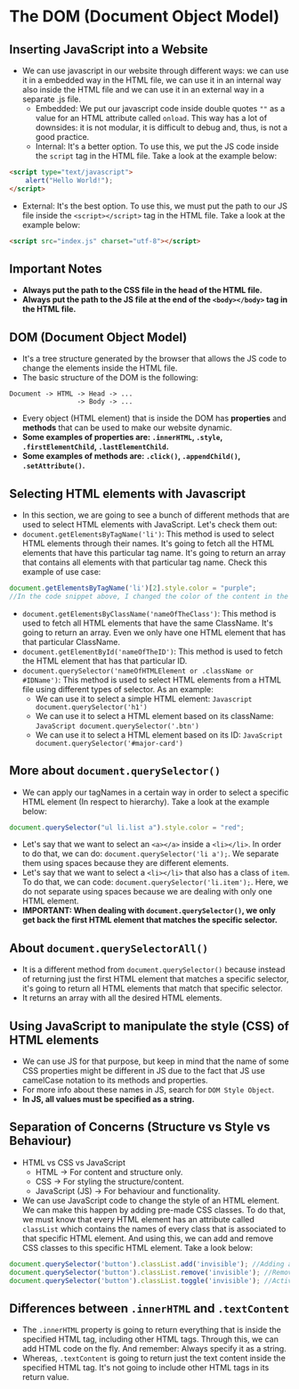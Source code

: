# The DOM (Document Object Model)

## Inserting JavaScript into a Website
* We can use javascript in our website through different ways: we can use it in a embedded way in the HTML file, we can use it in an internal way also inside the HTML file and we can use it in an external way in a separate .js file.
  * Embedded: We put our javascript code inside double quotes ```""``` as a value for an HTML attribute called ```onload```. This way has a lot of downsides: it is not modular, it is difficult to debug and, thus, is not a good practice.
  * Internal: It's a better option. To use this, we put the JS code inside the ```script``` tag in the HTML file. Take a look at the example below:
```HTML
<script type="text/javascript">
    alert("Hello World!");
</script>
```
  * External: It's the best option. To use this, we must put the path to our JS file inside the ```<script></script>``` tag in the HTML file. Take a look at the example below:
```HTML
<script src="index.js" charset="utf-8"></script>
```

## Important Notes
* __Always put the path to the CSS file in the head of the HTML file.__
* __Always put the path to the JS file at the end of the ```<body></body>``` tag in the HTML file.__

## DOM (Document Object Model)
* It's a tree structure generated by the browser that allows the JS code to change the elements inside the HTML file.
* The basic structure of the DOM is the following:
```
Document -> HTML -> Head -> ...
                 -> Body -> ...
```
* Every object (HTML element) that is inside the DOM has __properties__ and __methods__ that can be used to make our website dynamic.
* __Some examples of properties are: ```.innerHTML```, ```.style```, ```.firstElementChild```, ```.lastElementChild```.__
* __Some examples of methods are: ```.click()```, ```.appendChild()```, ```.setAttribute()```.__
  
## Selecting HTML elements with Javascript
* In this section, we are going to see a bunch of different methods that are used to select HTML elements with JavaScript. Let's check them out:
* ```document.getElementsByTagName('li')```: This method is used to select HTML elements through their names. It's going to fetch all the HTML elements that have this particular tag name. It's going to return an array that contains all elements with that particular tag name. Check this example of use case:
```JavaScript
document.getElementsByTagName('li')[2].style.color = "purple";
//In the code snippet above, I changed the color of the content in the third "li" element to purple.
```
* ```document.getElementsByClassName('nameOfTheClass')```: This method is used to fetch all HTML elements that have the same ClassName. It's going to return an array. Even we only have one HTML element that has that particular ClassName.
* ```document.getElementById('nameOfTheID')```: This method is used to fetch the HTML element that has that particular ID.
* ```document.querySelector('nameOfHTMLElement or .className or #IDName')```: This method is used to select HTML elements from a HTML file using different types of selector. As an example:
  * We can use it to select a simple HTML element: ```Javascript  document.querySelector('h1')```
  * We can use it to select a HTML element based on its className: ```JavaScript document.querySelector('.btn')```
  * We can use it to select a HTML element based on its ID: ```JavaScript document.querySelector('#major-card')```

## More about ```document.querySelector()```
* We can apply our tagNames in a certain way in order to select a specific HTML element (In respect to hierarchy). Take a look at the example below:
```JavaScript
document.querySelector("ul li.list a").style.color = "red";
```
* Let's say that we want to select an ```<a></a>``` inside a ```<li></li>```. In order to do that, we can do: ```document.querySelector('li a');```. We separate them using spaces because they are different elements.
* Let's say that we want to select a ```<li></li>``` that also has a class of ```item```. To do that, we can code: ```document.querySelector('li.item');```. Here, we do not separate using spaces because we are dealing with only one HTML element.
* __IMPORTANT: When dealing with ```document.querySelector()```, we only get back the first HTML element that matches the specific selector.__

## About ```document.querySelectorAll()```
* It is a different method from ```document.querySelector()``` because instead of returning just the first HTML element that matches a specific selector, it's going to return all HTML elements that match that specific selector.
* It returns an array with all the desired HTML elements.

## Using JavaScript to manipulate the style (CSS) of HTML elements
* We can use JS for that purpose, but keep in mind that the name of some CSS properties might be different in JS due to the fact that JS use camelCase notation to its methods and properties.
* For more info about these names in JS, search for ```DOM Style Object```.
* __In JS, all values must be specified as a string.__

## Separation of Concerns (Structure vs Style vs Behaviour)
* HTML vs CSS vs JavaScript
  * HTML -> For content and structure only.
  * CSS -> For styling the structure/content.
  * JavaScript (JS) -> For behaviour and functionality.
* We can use JavaScript code to change the style of an HTML element. We can make this happen by adding pre-made CSS classes. To do that, we must know that every HTML element has an attribute called ```classList``` which contains the names of every class that is associated to that specific HTML element. And using this, we can add and remove CSS classes to this specific HTML element. Take a look below:
```JavaScript
document.querySelector('button').classList.add('invisible'); //Adding a new CSS class called 'invisible' to the 'button' HTML element.
document.querySelector('button').classList.remove('invisible'); //Remove the CSS class called 'invisible' to the 'button' HTML element.
document.querySelector('button').classList.toggle('invisible'); //Activating and Deactivating the CSS class called 'invisible' to the 'button' HTML element.
```

## Differences between ```.innerHTML``` and ```.textContent```
* The ```.innerHTML``` property is going to return everything that is inside the specified HTML tag, including other HTML tags. Through this, we can add HTML code on the fly. And remember: Always specify it as a string.
* Whereas, ```.textContent``` is going to return just the text content inside the specified HTML tag. It's not going to include other HTML tags in its return value.
